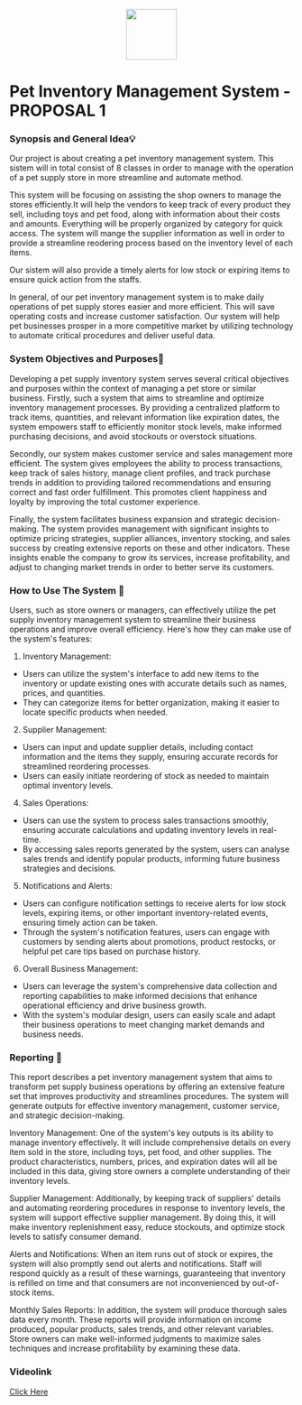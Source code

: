 <p align="center">
  <img src="https://github.com/jjn7702/SECJ1023-PT2/blob/main/Submission/sec08_23242/Group%2010/Images/OIG3.jpg" width="90" height="90">
</p>


# Pet Inventory Management System - PROPOSAL 1

### Synopsis and General Idea💡

Our project is about creating a pet inventory management system. This sistem will in total consist of 8 classes in order to manage with the operation of a pet supply store in more streamline and automate method.

This system will be focusing on assisting the shop owners to manage the stores efficiently.It will help the vendors to keep track of every product they sell, including toys and pet food, along with information about their costs and amounts. Everything will be properly organized by category for quick access. The system will mange the supplier information as well in order to provide a streamline reodering process based on the inventory level of each items.

Our sistem will also provide a timely alerts for low stock or expiring items to ensure quick action from the staffs.

In general, of our pet inventory management system is to make daily operations of pet supply stores easier and more efficient. This will save operating costs and increase customer satisfaction. Our system will help pet businesses prosper in a more competitive market by utilizing technology to automate critical procedures and deliver useful data.

### System Objectives and Purposes📖
Developing a pet supply inventory system serves several critical objectives and purposes within the context of managing a pet store or similar business. Firstly, such a system that aims to streamline and optimize inventory management processes. By providing a centralized platform to track items, quantities, and relevant information like expiration dates, the system empowers staff to efficiently monitor stock levels, make informed purchasing decisions, and avoid stockouts or overstock situations.

Secondly, our system makes customer service and sales management more efficient. The system gives employees the ability to process transactions, keep track of sales history, manage client profiles, and track purchase trends in addition to providing tailored recommendations and ensuring correct and fast order fulfillment. This promotes client happiness and loyalty by improving the total customer experience.

Finally, the system facilitates business expansion and strategic decision-making. The system provides management with significant insights to optimize pricing strategies, supplier alliances, inventory stocking, and sales success by creating extensive reports on these and other indicators. These insights enable the company to grow its services, increase profitability, and adjust to changing market trends in order to better serve its customers.

### How to Use The System 📲
Users, such as store owners or managers, can effectively utilize the pet supply inventory management system to streamline their business operations and improve overall efficiency. Here's how they can make use of the system's features:
1. Inventory Management:
- Users can utilize the system's interface to add new items to the inventory or update existing ones with accurate details such as names, prices, and quantities.
- They can categorize items for better organization, making it easier to locate specific products when needed.

2. Supplier Management:
- Users can input and update supplier details, including contact information and the items they supply, ensuring accurate records for streamlined reordering processes.
- Users can easily initiate reordering of stock as needed to maintain optimal inventory levels.

4. Sales Operations:
- Users can use the system to process sales transactions smoothly, ensuring accurate calculations and updating inventory levels in real-time.
- By accessing sales reports generated by the system, users can analyse sales trends and identify popular products, informing future business strategies and decisions.

5. Notifications and Alerts:
- Users can configure notification settings to receive alerts for low stock levels, expiring items, or other important inventory-related events, ensuring timely action can be taken.
- Through the system's notification features, users can engage with customers by sending alerts about promotions, product restocks, or helpful pet care tips based on purchase history.

6. Overall Business Management:
- Users can leverage the system's comprehensive data collection and reporting capabilities to make informed decisions that enhance operational efficiency and drive business growth.
- With the system's modular design, users can easily scale and adapt their business operations to meet changing market demands and business needs.
### Reporting 📄
This report describes a pet inventory management system that aims to transform pet supply business operations by offering an extensive feature set that improves productivity and streamlines procedures. The system will generate outputs for effective inventory management, customer service, and strategic decision-making.

Inventory Management: 
One of the system's key outputs is its ability to manage inventory effectively. It will include comprehensive details on every item sold in the store, including toys, pet food, and other supplies. The product characteristics, numbers, prices, and expiration dates will all be included in this data, giving store owners a complete understanding of their inventory levels.

Supplier Management: 
Additionally, by keeping track of suppliers' details and automating reordering procedures in response to inventory levels, the system will support effective supplier management. By doing this, it will make inventory replenishment easy, reduce stockouts, and optimize stock levels to satisfy consumer demand.

Alerts and Notifications: 
When an item runs out of stock or expires, the system will also promptly send out alerts and notifications. Staff will respond quickly as a result of these warnings, guaranteeing that inventory is refilled on time and that consumers are not inconvenienced by out-of-stock items.

Monthly Sales Reports: 
In addition, the system will produce thorough sales data every month. These reports will provide information on income produced, popular products, sales trends, and other relevant variables. Store owners can make well-informed judgments to maximize sales techniques and increase profitability by examining these data.

### Videolink
[Click Here](https://www.youtube.com/watch?v=7h0dXbHTV-M&t=152s)
